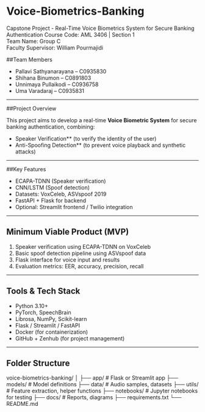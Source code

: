 # Voice-Biometrics-Banking
Capstone Project - Real-Time Voice Biometrics System for Secure Banking Authentication
Course Code: AML 3406 | Section 1  
Team Name: Group C  
Faculty Supervisor: William Pourmajidi

##Team Members

- Pallavi Sathyanarayana – C0935830  
- Shihana Binumon – C0891803  
- Unnimaya Pullaikodi – C0936758  
- Uma Varadaraj – C0935831

---

##Project Overview

This project aims to develop a real-time **Voice Biometric System** for secure banking authentication, combining:

- Speaker Verification** (to verify the identity of the user)
- Anti-Spoofing Detection** (to prevent voice playback and synthetic attacks)

---

##Key Features

- ECAPA-TDNN (Speaker verification)
- CNN/LSTM (Spoof detection)
- Datasets: VoxCeleb, ASVspoof 2019
- FastAPI + Flask for backend
- Optional: Streamlit frontend / Twilio integration

---

## Minimum Viable Product (MVP)

1. Speaker verification using ECAPA-TDNN on VoxCeleb
2. Basic spoof detection pipeline using ASVspoof data
3. Flask interface for voice input and results
4. Evaluation metrics: EER, accuracy, precision, recall

---

## Tools & Tech Stack

- Python 3.10+
- PyTorch, SpeechBrain
- Librosa, NumPy, Scikit-learn
- Flask / Streamlit / FastAPI
- Docker (for containerization)
- GitHub + Zenhub (for project management)

---

## Folder Structure
voice-biometrics-banking/
│
├── app/ # Flask or Streamlit app
├── models/ # Model definitions
├── data/ # Audio samples, datasets
├── utils/ # Feature extraction, helper functions
├── notebooks/ # Jupyter notebooks for testing
├── docs/ # Reports, diagrams
├── requirements.txt
└── README.md

